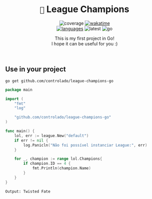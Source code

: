 <div align=center> 

# `🌱` League Champions <br>

![coverage](https://img.shields.io/badge/coverage-97.5%25-brightgreen)
[![wakatime](https://wakatime.com/badge/github/controlado/league-champions-go.svg)](https://wakatime.com/badge/github/controlado/league-champions-go) <br>
[![languages](https://img.shields.io/badge/Documentation-gray)](https://pkg.go.dev/github.com/controlado/league-champions-go)
![latest](https://img.shields.io/github/v/tag/controlado/league-champions-go?label=Latest)
![go](https://img.shields.io/github/go-mod/go-version/controlado/league-champions-go?color=blue)

This is my first project in Go! <br>
I hope it can be useful for you :)

</div>
<br>

## Use in your project

    go get github.com/controlado/league-champions-go

```go
package main

import (
	"fmt"
	"log"

	"github.com/controlado/league-champions-go"
)

func main() {
	lol, err := league.New("default")
	if err != nil {
		log.Panicln("Não foi possível instanciar League:", err)
	}

	for _, champion := range lol.Champions{
		if champion.ID == 4 {
			fmt.Println(champion.Name)
		}
	}
}
```

    Output: Twisted Fate
